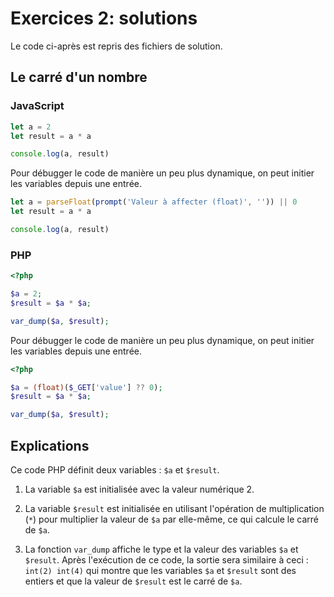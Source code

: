 # Exercices 2: solutions

Le code ci-après est repris des fichiers de solution.

## Le carré d'un nombre

### JavaScript

```javascript
let a = 2
let result = a * a

console.log(a, result)
```

Pour débugger le code de manière un peu plus dynamique, on peut initier les variables depuis une entrée.

```javascript
let a = parseFloat(prompt('Valeur à affecter (float)', '')) || 0
let result = a * a

console.log(a, result)
```

### PHP

```php
<?php

$a = 2;
$result = $a * $a;

var_dump($a, $result);
```

Pour débugger le code de manière un peu plus dynamique, on peut initier les variables depuis une entrée.

```php
<?php

$a = (float)($_GET['value'] ?? 0);
$result = $a * $a;

var_dump($a, $result);
```

## Explications

Ce code PHP définit deux variables : `$a` et `$result`.

1. La variable `$a` est initialisée avec la valeur numérique 2.

2. La variable `$result` est initialisée en utilisant l'opération de multiplication (`*`) pour multiplier la valeur de `$a` par elle-même, ce qui calcule le carré de `$a`.

3. La fonction `var_dump` affiche le type et la valeur des variables `$a` et `$result`. Après l'exécution de ce code, la sortie sera similaire à ceci : `int(2) int(4)` qui montre que les variables `$a` et `$result` sont des entiers et que la valeur de `$result` est le carré de `$a`.
